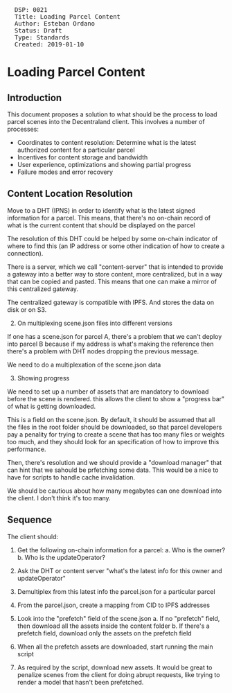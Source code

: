 <pre>
  DSP: 0021
  Title: Loading Parcel Content
  Author: Esteban Ordano <esteban@decentraland.org>
  Status: Draft
  Type: Standards
  Created: 2019-01-10
</pre>

# Loading Parcel Content

## Introduction

This document proposes a solution to what should be the process to load parcel scenes into the Decentraland client. This involves a number of processes:

* Coordinates to content resolution: Determine what is the latest authorized content for a particular parcel
* Incentives for content storage and bandwidth
* User experience, optimizations and showing partial progress
* Failure modes and error recovery

## Content Location Resolution 

Move to a DHT (IPNS) in order to identify what is the latest signed information for a parcel. This means, that there's no on-chain record of what is the current content that should be displayed on the parcel

The resolution of this DHT could be helped by some on-chain indicator of where to find this (an IP address or some other indication of how to create a connection). 

There is a server, which we call "content-server" that is intended to provide a gateway into a better way to store content, more centralized, but in a way that can be copied and pasted. This means that one can make a mirror of this centralized gateway.

The centralized gateway is compatible with IPFS. And stores the data on disk or on S3.

2. On multiplexing scene.json files into different versions

If one has a scene.json for parcel A, there's a problem that we can't deploy into parcel B because if my address is what's making the reference then there's a problem with DHT nodes dropping the previous message.

We need to do a multiplexation of the scene.json data

3. Showing progress

We need to set up a number of assets that are mandatory to download before the scene is rendered. this allows the client to show a "progress bar" of what is getting downloaded.

This is a field on the scene.json. By default, it should be assumed that all the files in the root folder should be downloaded, so that parcel developers pay a penality for trying to create a scene that has too many files or weights too much,  and they should look for an specification of how to improve this performance.

Then, there's  resolution and we should provide a "download manager" that can hint that we sahould be prfetching some data. This would be a nice to have for scripts to handle cache invalidation.

We should be cautious about how many megabytes can one download into the client. I don't think it's too many.

## Sequence

The client should:

1. Get the following on-chain information for a parcel:
a. Who is the owner?
b. Who is the updateOperator?

2. Ask the DHT or content server "what's the latest info for this owner and updateOperator"

3. Demultiplex from this latest info the parcel.json for a particular parcel

4. From the parcel.json, create a mapping from CID to IPFS addresses

5. Look into the "prefetch" field of the scene.json
a. If no "prefetch" field, then download all the assets inside the content folder
b. If there's a prefetch field, download only the assets on the prefetch field

6. When all the prefetch assets are downloaded, start running the main script

7. As required by the script, download new assets. It would be great to penalize scenes from the client for doing abrupt requests, like trying to render a model that hasn't been prefetched.
